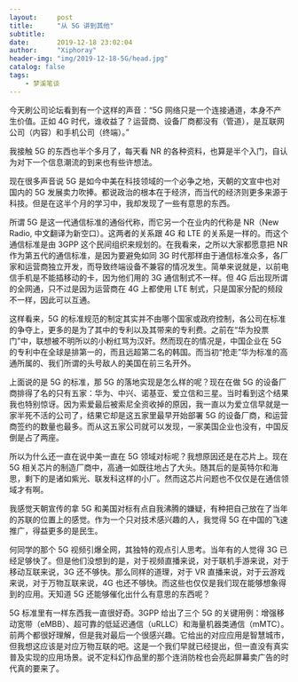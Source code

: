 ```yaml
---
layout:     post
title:      "从 5G 讲到其他"
subtitle:   
date:       2019-12-18 23:02:04
author:     "Xiphoray"
header-img: "img/2019-12-18-5G/head.jpg"
catalog: false
tags:     
    - 梦溪笔谈
---
```


今天刷公司论坛看到有一个这样的声音：“5G 网络只是一个连接通道，本身不产生价值。正如 4G 时代，谁收益了？运营商、设备厂商都没有（管道），是互联网公司（内容）和手机公司（终端）。”

我接触 5G 的东西也半个多月了，每天看 NR 的各种资料，也算是半个入门，自认为对下一个信息潮流的到来也有些许想法。

现在很多声音说 5G 是如今中美在科技领域的一个必争之地，天朝的文宣中也对 国内的 5G 发展卖力吹捧。都说政治的根本在于经济，而当代的经济则更多来源于科技。但是在这半个月的学习中，我却发现了一些有意思的东西。

所谓 5G  是这一代通信标准的通俗代称，而它另一个在业内的代称是 NR（New Radio, 中文翻译为新空口）。这两者的关系跟 4G 和 LTE 的关系是一样的。而这个通信标准是由 3GPP 这个民间组织来规划的。在我看来，之所以大家都愿意把 NR 作为第五代的通信标准，是因为要避免如同 3G 时代那样由于通信标准众多，各厂家和运营商独立开发，而导致终端设备不兼容的情况发生。简单来说就是，以前电信手机是不能插移动的卡，因为他们用的 3G 通信制式不一样。但 4G 后出现所谓的全网通，只不过是因为运营商在 4G 上都使用 LTE 制式，只是国家分配的频段不一样，因此可以互通。

这样看来，5G 的标准规范的制定其实并不由哪个国家或政府控制，各公司在标准的争夺上，更多的是为了其中的专利以及其带来的专利费。之前在“华为投票门”中，联想被不明所以的小粉红骂为汉奸。然而现在的情况是，中国企业在 5G 的专利中在全球是排第一的，而且远超第二名的韩国。而当初“抢走”华为标准的高通所属的、我们所谓的头号敌人的美国在前三名开外。

上面说的是 5G 的标准，那 5G 的落地实现是怎么样的呢？现在在做 5G 的设备厂商排得了名的只有五家：华为、中兴、诺基亚、爱立信和三星。当时看到这个结果我也特别惊讶。因为索爱最后被索尼全资收掉的原因，我一直以为爱立信早就是一家半死不活的公司了，结果它却是这五家里最早开始部署 5G 的设备厂商，和运营商签约的数量也最多。而从这五家公司就可以发现，一家美国企业也没有，中国反倒是占了两座。

所以为什么还一直在说中美一直在 5G 领域对标呢？我想原因还是在芯片上。现在 5G 相关芯片的制造厂商中，高通一如既往地占了大头。随其后的是英特尔和海思，剩下的是诸如紫光、联发科这样的小厂。然而这芯片问题也不仅仅是在通信领域才有啊。

我感觉天朝宣传的拿 5G 和美国对标有点自我沸腾的嫌疑，有种把自己放在了当年的苏联的位置上的感觉。作为一个只对技术感兴趣的人，我觉得 5G 在中国的飞速推广，得益更多的是民生。

何同学的那个 5G 视频引爆全网，其独特的观点引人思考。当年有的人觉得 3G 已经足够快了。但是他们没想到的是，对于视频直播来说，对于联机手游来说，对于移动互联来说，3G 还不够快。那么同样的道理，对于 VR 直播来说，对于云游戏来说，对于万物互联来说，4G 也还不够快。而这些也仅仅是我们现在能够想象得到的应用。天知道 5G 还能够催化出什么有意思的东西呢？

5G 标准里有一样东西我一直很好奇。3GPP 给出了三个 5G 的关键用例：增强移动宽带（eMBB）、超可靠的低延迟通信（uRLLC）和海量机器类通信（mMTC）。前两个都很好理解，但是我对最后一个很感兴趣。它给出的对应应用是智慧城市，但我想这应该是对应万物互联的吧。这是一个我们早就已经提出，但一直没有真实普及实现的应用场景。说不定科幻作品里的那个连消防栓也会亮起屏幕卖广告的时代真的要来了。